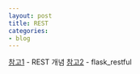 ```yaml
---
layout: post
title: REST
categories:
- blog
---
```



[참고1] - REST 개념 
[참고2] - flask_restful

[참고1]: https://jeong-pro.tistory.com/180
[참고2]: https://cholol.tistory.com/421
